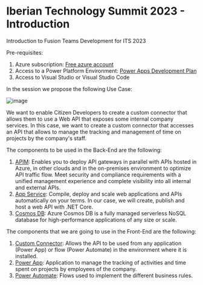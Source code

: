 # Iberian Technology Summit 2023 - Introduction
Introduction to Fusion Teams Development for ITS 2023

Pre-requisites:

  1. Azure subscription: [Free azure account](https://azure.microsoft.com/en-us/free/)
  2. Access to a Power Platform Environment: [Power Apps Development Plan](https://learn.microsoft.com/en-US/power-apps/maker/developer-plan)
  3. Access to Visual Studio or Visual Studio Code


In the session we propose the following Use Case:

![image](https://user-images.githubusercontent.com/18615795/181196622-dfe5f539-5cfe-4b48-9eda-0adb1384891c.png)

We want to enable Citizen Developers to create a custom connector that allows them to use a Web API that exposes some internal company services. In this case, we want to create a custom connector that accesses an API that allows to manage the tracking and management of time on projects by the company's staff.

The components to be used in the Back-End are the following:

   1. [APIM](https://azure.microsoft.com/en-us/services/api-management/): Enables you to deploy API gateways in parallel with APIs hosted in Azure, in other clouds and in the on-premises environment to optimize API traffic flow. Meet security and compliance requirements with a unified management experience and complete visibility into all internal and external APIs.
   2. [App Service](https://azure.microsoft.com/en-us/services/app-service/): Compile, deploy and scale web applications and APIs automatically on your terms. In our case, we will create, publish and host a web API with .NET Core.
   3. [Cosmos DB](https://azure.microsoft.com/en-us/services/cosmos-db/): Azure Cosmos DB is a fully managed serverless NoSQL database for high-performance applications of any size or scale.

The components that we are going to use in the Front-End are the following:

1. [Custom Connector](https://docs.microsoft.com/en-US/connectors/custom-connectors/): Allows the API to be used from any application (Power App) or flow (Power Automate) in the environment where it is installed.
2. [Power App](https://powerapps.microsoft.com/en-US/): Application to manage the tracking of activities and time spent on projects by employees of the company.
3. [Power Automate](): Flows used to implement the different business rules.



